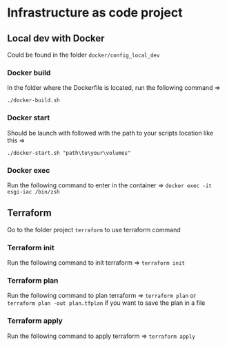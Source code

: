 # Infrastructure as code project

## Local dev with Docker 
Could be found in the folder `docker/config_local_dev`

### Docker build
In the folder where the Dockerfile is located, run the following command =>

`./docker-build.sh`


### Docker start 
Should be launch with followed with the path to your scripts location like this =>

`./docker-start.sh "path\to\your\volumes"`

### Docker exec 
Run the following command to enter in the container =>
`docker exec -it esgi-iac /bin/zsh`


## Terraform

Go to the folder project `terraform` to use terraform command

### Terraform init
Run the following command to init terraform =>
`terraform init`

### Terraform plan
Run the following command to plan terraform =>
`terraform plan` or 
`terraform plan -out plan.tfplan` if you want to save the plan in a file

### Terraform apply
Run the following command to apply terraform =>
`terraform apply`
